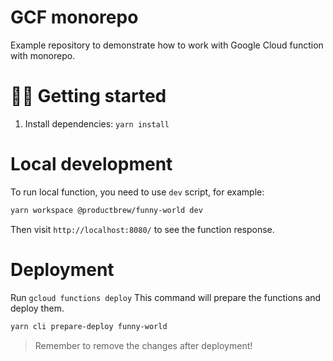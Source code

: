 # GCF monorepo

Example repository to demonstrate how to work with Google Cloud function with monorepo.

# 🏃‍♂️ Getting started

1. Install dependencies: `yarn install`

# Local development

To run local function, you need to use `dev` script, for example:

```sh
yarn workspace @productbrew/funny-world dev
```

Then visit `http://localhost:8080/` to see the function response.

# Deployment

Run `gcloud functions deploy` This command will prepare the functions and deploy them.

```sh
yarn cli prepare-deploy funny-world
```

> Remember to remove the changes after deployment!
